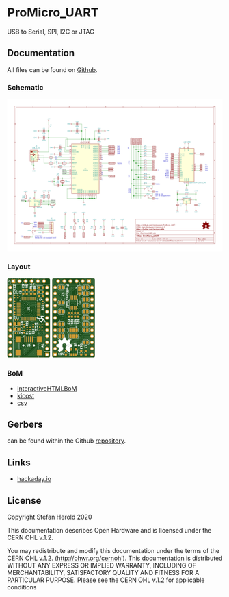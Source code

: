 # ProMicro_UART
USB to Serial, SPI, I2C or JTAG

## Documentation
All files can be found on [Github](https://github.com/nerdyscout/ProMicro_UART).


### Schematic
[![ProMicro_UART_Schematic](docs/ProMicro_UART_schematic.svg)](docs/ProMicro_UART_schematic.pdf)


### Layout
<a href="docs/ProMicro_UART_Board_Top.pdf"><img src="docs/img/ProMicro_UART_Board_Top.svg" alt="ProMicro_UART_Board_Top" width="20%"/></a>
<a href="docs/ProMicro_UART_Board_Bottom.pdf"><img src="docs/img/ProMicro_UART_Board_Bottom.svg" alt="ProMicro_UART_Board_Bottom" width="20%"/></a>


### BoM
  * [interactiveHTMLBoM](https://nerdyscout.github.io/ProMicro_UART/docs/bom/ibom.html)
  * [kicost](docs/bom/ProMicro_UART.xlsx)
  * [csv](docs/bom/ProMicro_UART.csv)


## Gerbers
can be found within the Github [repository](gerbers).


## Links
  * [hackaday.io](https://hackaday.io/project/171898-promicro)


## License
Copyright Stefan Herold 2020

This documentation describes Open Hardware and is licensed under the CERN OHL v.1.2.

You may redistribute and modify this documentation under the terms of the CERN OHL v.1.2. (http://ohwr.org/cernohl). This documentation is distributed WITHOUT ANY EXPRESS OR IMPLIED WARRANTY, INCLUDING OF MERCHANTABILITY, SATISFACTORY QUALITY AND FITNESS FOR A PARTICULAR PURPOSE. Please see the CERN OHL v.1.2 for applicable conditions
